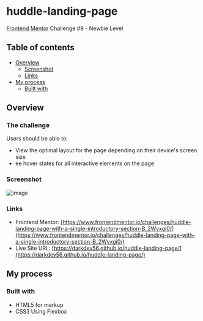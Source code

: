 # huddle-landing-page

[Frontend Mentor](https://www.frontendmentor.io/)
Challenge #9 - Newbie Level

## Table of contents

- [Overview](#overview)
  - [Screenshot](#screenshot)
  - [Links](#links)
- [My process](#my-process)
  - [Built with](#built-with)

## Overview

### The challenge

Users should be able to:

- View the optimal layout for the page depending on their device's screen size
- ee hover states for all interactive elements on the page


### Screenshot

![image](https://user-images.githubusercontent.com/69717081/185850537-e4d58d8c-d857-4082-b05e-fef162a69ea5.png)

### Links

- Frontend Mentor: [https://www.frontendmentor.io/challenges/huddle-landing-page-with-a-single-introductory-section-B_2Wvxgi0/](https://www.frontendmentor.io/challenges/huddle-landing-page-with-a-single-introductory-section-B_2Wvxgi0/)
- Live Site URL: [https://darkdev56.github.io/huddle-landing-page/](https://darkdev56.github.io/huddle-landing-page/)

## My process

### Built with

- HTML5 for markup
- CSS3 Using Flexbox
